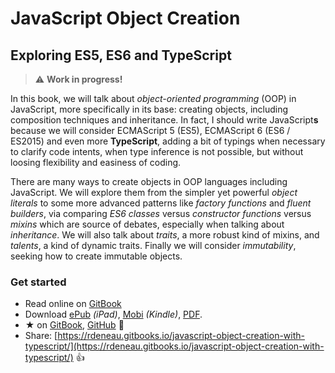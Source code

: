 # JavaScript Object Creation

## Exploring ES5, ES6 and TypeScript

> ⚠️ **Work in progress!**

<!--
TODO:

- Talk about https://basarat.gitbooks.io/typescript/: complementary
- Bridge with C#
-->

In this book, we will talk about _object-oriented programming_ (OOP) in JavaScript, more specifically in its base: creating objects, including composition techniques and inheritance. In fact, I should write JavaScript**s** because we will consider ECMAScript 5 (ES5), ECMAScript 6 (ES6 / ES2015) and even more **TypeScript**, adding a bit of typings when necessary to clarify code intents, when type inference is not possible, but without loosing flexibility and easiness of coding.

There are many ways to create objects in OOP languages including JavaScript. We will explore them from the simpler yet powerful _object literals_ to some more advanced patterns like _factory functions_ and _fluent builders_, via comparing _ES6 classes_ versus _constructor functions_ versus _mixins_ which are source of debates, especially when talking about _inheritance_. We will also talk about _traits_, a more robust kind of mixins, and _talents_, a kind of dynamic traits. Finally we will consider _immutability_, seeking how to create immutable objects.

### Get started

- Read online on [GitBook](https://rdeneau.gitbooks.io/javascript-object-creation-with-typescript/)
- Download [ePub](https://www.gitbook.com/download/ePub/book/rdeneau/javascript-object-creation-with-typescript) _(iPad)_, [Mobi](https://www.gitbook.com/download/mobi/book/rdeneau/javascript-object-creation-with-typescript) _(Kindle)_, [PDF](https://www.gitbook.com/download/pdf/book/rdeneau/javascript-object-creation-with-typescript).
- ★ on [GitBook](https://www.gitbook.com/book/rdeneau/javascript-object-creation-with-typescript/details), [GitHub](https://github.com/rdeneau/book-typescript-object-creation) 🙏
- Share: [https://rdeneau.gitbooks.io/javascript-object-creation-with-typescript/](https://rdeneau.gitbooks.io/javascript-object-creation-with-typescript/) 👍
